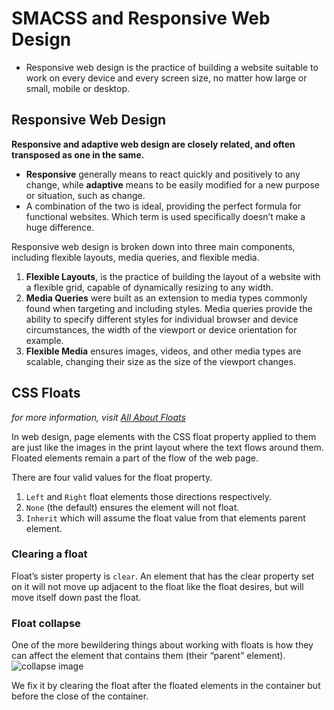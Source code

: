 # SMACSS and Responsive Web Design
- Responsive web design is the practice of building a website suitable to work on every device and every screen size, no matter how large or small, mobile or desktop.

## Responsive Web Design
**Responsive and adaptive web design are closely related, and often transposed as one in the same.** 
- **Responsive** generally means to react quickly and positively to any change, while **adaptive** means to be easily modified for a new purpose or situation, such as change.
- A combination of the two is ideal, providing the perfect formula for functional websites. Which term is used specifically doesn’t make a huge difference.

Responsive web design is broken down into three main components, including flexible layouts, media queries, and flexible media.
1. **Flexible Layouts**, is the practice of building the layout of a website with a flexible grid, capable of dynamically resizing to any width. 
1. **Media Queries** were built as an extension to media types commonly found when targeting and including styles. Media queries provide the ability to specify different styles for individual browser and device circumstances, the width of the viewport or device orientation for example.
1. **Flexible Media** ensures images, videos, and other media types are scalable, changing their size as the size of the viewport changes.

## CSS Floats
*for more information, visit [All About Floats](https://css-tricks.com/all-about-floats/)*

In web design, page elements with the CSS float property applied to them are just like the images in the print layout where the text flows around them. Floated elements remain a part of the flow of the web page.

There are four valid values for the float property.
1. `Left` and `Right` float elements those directions respectively. 
1. `None` (the default) ensures the element will not float.
1. `Inherit` which will assume the float value from that elements parent element.


### Clearing a float
Float’s sister property is `clear`. An element that has the clear property set on it will not move up adjacent to the float like the float desires, but will move itself down past the float. 

### Float collapse
One of the more bewildering things about working with floats is how they can affect the element that contains them (their “parent” element).
![collapse image](https://i0.wp.com/css-tricks.com/wp-content/csstricks-uploads/collapse.png?resize=540%2C182)

We fix it by clearing the float after the floated elements in the container but before the close of the container.
